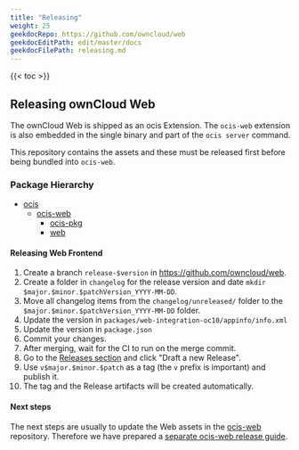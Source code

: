 ```yaml
---
title: "Releasing"
weight: 25
geekdocRepo: https://github.com/owncloud/web
geekdocEditPath: edit/master/docs
geekdocFilePath: releasing.md
---
```


{{< toc >}}

## Releasing ownCloud Web

The ownCloud Web is shipped as an ocis Extension. The `ocis-web` extension is also embedded in the single binary and part of the `ocis server` command.

This repository contains the assets and these must be released first before being bundled into `ocis-web`.

### Package Hierarchy

- [ocis](https://github.com/owncloud/ocis)
    - [ocis-web](https://github.com/owncloud/ocis-web)
      - [ocis-pkg](https://github.com/owncloud/ocis-pkg)
      - [web](https://github.com/owncloud/web)

#### Releasing Web Frontend

1. Create a branch `release-$version` in <https://github.com/owncloud/web>.
2. Create a folder in `changelog` for the release version and date `mkdir $major.$minor.$patchVersion_YYYY-MM-DD`.
3. Move all changelog items from the `changelog/unreleased/` folder to the `$major.$minor.$patchVersion_YYYY-MM-DD` folder.
4. Update the version in `packages/web-integration-oc10/appinfo/info.xml`
5. Update the version in `package.json`
6. Commit your changes.
7. After merging, wait for the CI to run on the merge commit.
8. Go to the [Releases section](https://github.com/owncloud/web/releases) and click "Draft a new Release".
9. Use `v$major.$minor.$patch` as a tag (the `v` prefix is important) and publish it.
10. The tag and the Release artifacts will be created automatically.

#### Next steps

The next steps are usually to update the Web assets in the [ocis-web](https://github.com/owncloud/ocis-web) repository. Therefore  we have prepared a [separate ocis-web release guide](https://owncloud.dev/extensions/web/releasing/).
